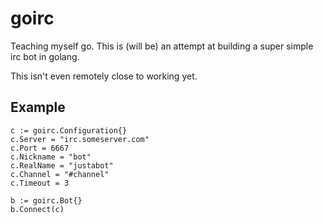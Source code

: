 # goirc
Teaching myself go. This is (will be) an attempt at building a super simple irc bot in golang.

This isn't even remotely close to working yet.

## Example

	c := goirc.Configuration{}
	c.Server = "irc.someserver.com"
	c.Port = 6667
	c.Nickname = "bot"
	c.RealName = "justabot"
	c.Channel = "#channel"
	c.Timeout = 3

	b := goirc.Bot{}
	b.Connect(c)